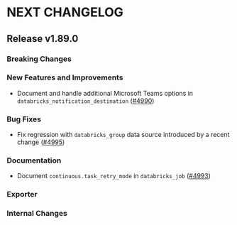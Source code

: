 # NEXT CHANGELOG

## Release v1.89.0

### Breaking Changes

### New Features and Improvements

* Document and handle additional Microsoft Teams options in `databricks_notification_destination` ([#4990](https://github.com/databricks/terraform-provider-databricks/pull/4990))

### Bug Fixes

* Fix regression with `databricks_group` data source introduced by a recent change ([#4995](https://github.com/databricks/terraform-provider-databricks/pull/4995))

### Documentation

* Document `continuous.task_retry_mode` in `databricks_job` ([#4993](https://github.com/databricks/terraform-provider-databricks/pull/4993))


### Exporter

### Internal Changes

